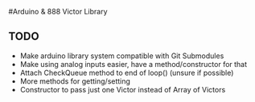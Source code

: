 #Arduino & 888 Victor Library

## TODO

* Make arduino library system compatible with Git Submodules
* Make using analog inputs easier, have a method/constructor for that
* Attach CheckQueue method to end of loop() (unsure if possible)
* More methods for getting/setting
* Constructor to pass just one Victor instead of Array of Victors
